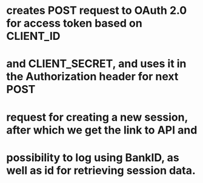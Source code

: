 # creates POST request to OAuth 2.0 for access token based on CLIENT_ID
# and CLIENT_SECRET, and uses it in the Authorization header for next POST
# request for creating a new session, after which we get the link to API and
# possibility to log using BankID, as well as id for retrieving session data.
